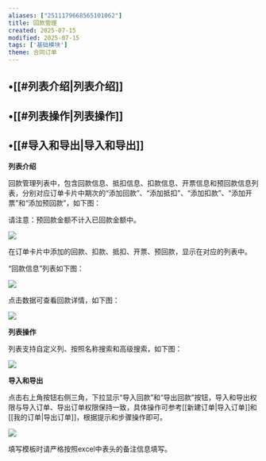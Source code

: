 ```yaml
---
aliases: ["2511179668565101062"]
title: 回款管理
created: 2025-07-15
modified: 2025-07-15
tags: ['基础模块']
theme: 合同订单
---
```


## •[[#列表介绍|列表介绍]]

## •[[#列表操作|列表操作]]

## •[[#导入和导出|导入和导出]]

**列表介绍**

回款管理列表中，包含回款信息、抵扣信息、扣款信息、开票信息和预回款信息列表，分别对应订单卡片中期次的“添加回款”、“添加抵扣”、“添加扣款”、“添加开票”和“添加预回款”，如下图：

请注意：预回款金额不计入已回款金额中。

![](https://myhelpdoc.oss-cn-heyuan.aliyuncs.com/mdimages/36b01c264db31cea2126730d8ead575d.jpg)

在订单卡片中添加的回款、扣款、抵扣、开票、预回款，显示在对应的列表中。

“回款信息”列表如下图：

![](https://myhelpdoc.oss-cn-heyuan.aliyuncs.com/mdimages/e4446f81e97a6353061373cea9f15631.jpg)

点击数据可查看回款详情，如下图：

![](https://myhelpdoc.oss-cn-heyuan.aliyuncs.com/mdimages/12f942925a587870adc81d5af0517606.jpg)

**列表操作**

列表支持自定义列、按照名称搜索和高级搜索，如下图：

![](https://myhelpdoc.oss-cn-heyuan.aliyuncs.com/mdimages/aa22ae00c4a169926df58c6755cbc18e.jpg)

**导入和导出**

点击右上角按钮右侧三角，下拉显示“导入回款”和“导出回款”按钮，导入和导出权限与导入订单、导出订单权限保持一致，具体操作可参考[[新建订单|导入订单]]和[[我的订单|导出订单]]，根据提示和步骤操作即可。

![](https://myhelpdoc.oss-cn-heyuan.aliyuncs.com/mdimages/2a6054e095f23456f2603ed38fd4824e.jpg)

填写模板时请严格按照excel中表头的备注信息填写。

